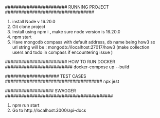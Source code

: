 ####################### RUNNING PROJECT #################################

1. install Node v 16.20.0
2. Git clone project
3. Install using npm i , make sure node version is 16.20.0
4. npm start 
5. Have mongodb compass with default address, db name being how3 so url string will be :
mongodb://localhost:27017/how3
(make collection users and todo in compass if encountering issue )


#######################  HOW TO RUN DOCKER #########################
docker-compose up --build

#################### TEST CASES ####################################
npx jest



################## SWAGGER ########################################
1. npm run start 
2. Go to http://localhost:3000/api-docs

